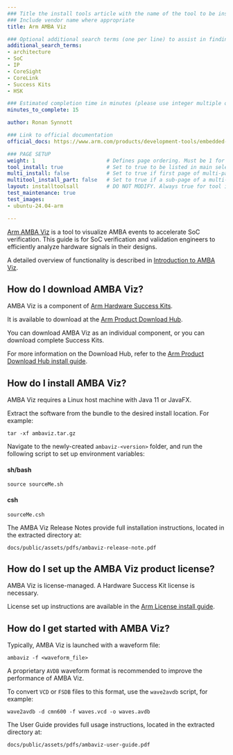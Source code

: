 ```yaml
---
### Title the install tools article with the name of the tool to be installed
### Include vendor name where appropriate
title: Arm AMBA Viz

### Optional additional search terms (one per line) to assist in finding the article
additional_search_terms:
- architecture
- SoC
- IP
- CoreSight
- CoreLink
- Success Kits
- HSK

### Estimated completion time in minutes (please use integer multiple of 5)
minutes_to_complete: 15

author: Ronan Synnott

### Link to official documentation
official_docs: https://www.arm.com/products/development-tools/embedded-and-software/amba-viz

### PAGE SETUP
weight: 1                       # Defines page ordering. Must be 1 for first (or only) page.
tool_install: true              # Set to true to be listed in main selection page, else false
multi_install: false            # Set to true if first page of multi-page article, else false
multitool_install_part: false   # Set to true if a sub-page of a multi-page article, else false
layout: installtoolsall         # DO NOT MODIFY. Always true for tool install articles
test_maintenance: true
test_images:
- ubuntu-24.04-arm

---
```


[Arm AMBA Viz](https://www.arm.com/products/development-tools/embedded-and-software/amba-viz) is a tool to visualize AMBA events to accelerate SoC verification. This guide is for SoC verification and validation engineers to efficiently analyze hardware signals in their designs.

A detailed overview of functionality is described in [Introduction to AMBA Viz](https://community.arm.com/arm-community-blogs/b/soc-design-and-simulation-blog/posts/introduction-to-amba-viz).

## How do I download AMBA Viz?

AMBA Viz is a component of [Arm Hardware Success Kits](https://www.arm.com/products/development-tools/success-kits).

It is available to download at the [Arm Product Download Hub](https://developer.arm.com/downloads/).

You can download AMBA Viz as an individual component, or you can download complete Success Kits.

For more information on the Download Hub, refer to the [Arm Product Download Hub install guide](/install-guides/pdh/).

## How do I install AMBA Viz?

AMBA Viz requires a Linux host machine with Java 11 or JavaFX.

Extract the software from the bundle to the desired install location. For example:

```console
tar -xf ambaviz.tar.gz
```

Navigate to the newly-created `ambaviz-<version>` folder, and run the following script to set up environment variables:

#### sh/bash
```console
source sourceMe.sh
```
#### csh
```console
sourceMe.csh
```

The AMBA Viz Release Notes provide full installation instructions, located in the extracted directory at:
```console
docs/public/assets/pdfs/ambaviz-release-note.pdf
```

## How do I set up the AMBA Viz product license?

AMBA Viz is license-managed. A Hardware Success Kit license is necessary.

License set up instructions are available in the [Arm License install guide](/install-guides/license/).

## How do I get started with AMBA Viz?

Typically, AMBA Viz is launched with a waveform file:
```console
ambaviz -f <waveform_file>
```

A proprietary `AVDB` waveform format is recommended to improve the performance of AMBA Viz.

To convert `VCD` or `FSDB` files to this format, use the `wave2avdb` script, for example:
```console
wave2avdb -d cmn600 -f waves.vcd -o waves.avdb
```
The User Guide provides full usage instructions, located in the extracted directory at:
```console
docs/public/assets/pdfs/ambaviz-user-guide.pdf
```
